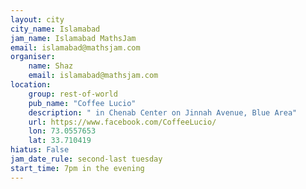 ```yaml
---
layout: city                                           
city_name: Islamabad
jam_name: Islamabad MathsJam
email: islamabad@mathsjam.com
organiser:
    name: Shaz
    email: islamabad@mathsjam.com
location:
    group: rest-of-world
    pub_name: "Coffee Lucio"
    description: " in Chenab Center on Jinnah Avenue, Blue Area"
    url: https://www.facebook.com/CoffeeLucio/
    lon: 73.0557653
    lat: 33.710419
hiatus: False 
jam_date_rule: second-last tuesday
start_time: 7pm in the evening
---
```

